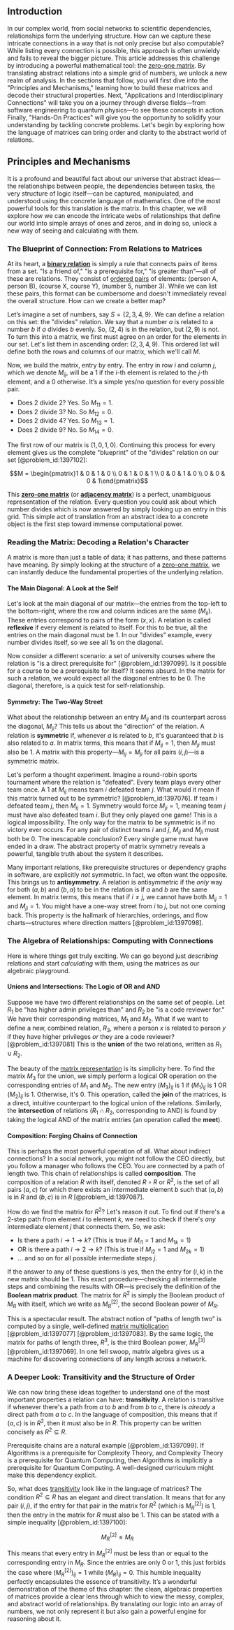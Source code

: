 ## Introduction
In our complex world, from social networks to scientific dependencies, relationships form the underlying structure. How can we capture these intricate connections in a way that is not only precise but also computable? While listing every connection is possible, this approach is often unwieldy and fails to reveal the bigger picture. This article addresses this challenge by introducing a powerful mathematical tool: the [zero-one matrix](@article_id:264832). By translating abstract relations into a simple grid of numbers, we unlock a new realm of analysis. In the sections that follow, you will first dive into the "Principles and Mechanisms," learning how to build these matrices and decode their structural properties. Next, "Applications and Interdisciplinary Connections" will take you on a journey through diverse fields—from software engineering to quantum physics—to see these concepts in action. Finally, "Hands-On Practices" will give you the opportunity to solidify your understanding by tackling concrete problems. Let's begin by exploring how the language of matrices can bring order and clarity to the abstract world of relations.

## Principles and Mechanisms

It is a profound and beautiful fact about our universe that abstract ideas—the relationships between people, the dependencies between tasks, the very structure of logic itself—can be captured, manipulated, and understood using the concrete language of mathematics. One of the most powerful tools for this translation is the matrix. In this chapter, we will explore how we can encode the intricate webs of relationships that define our world into simple arrays of ones and zeros, and in doing so, unlock a new way of seeing and calculating with them.

### The Blueprint of Connection: From Relations to Matrices

At its heart, a **[binary relation](@article_id:260102)** is simply a rule that connects pairs of items from a set. "Is a friend of," "is a prerequisite for," "is greater than"—all of these are relations. They consist of [ordered pairs](@article_id:269208) of elements: (person A, person B), (course X, course Y), (number 5, number 3). While we can list these pairs, this format can be cumbersome and doesn't immediately reveal the overall structure. How can we create a better map?

Let’s imagine a set of numbers, say $S = \{2, 3, 4, 9\}$. We can define a relation on this set: the "divides" relation. We say that a number $a$ is related to a number $b$ if $a$ divides $b$ evenly. So, $(2, 4)$ is in the relation, but $(2, 9)$ is not. To turn this into a matrix, we first must agree on an order for the elements in our set. Let's list them in ascending order: $(2, 3, 4, 9)$. This ordered list will define both the rows and columns of our matrix, which we'll call $M$.

Now, we build the matrix, entry by entry. The entry in row $i$ and column $j$, which we denote $M_{ij}$, will be a 1 if the $i$-th element is related to the $j$-th element, and a 0 otherwise. It’s a simple yes/no question for every possible pair.

-   Does 2 divide 2? Yes. So $M_{11} = 1$.
-   Does 2 divide 3? No. So $M_{12} = 0$.
-   Does 2 divide 4? Yes. So $M_{13} = 1$.
-   Does 2 divide 9? No. So $M_{14} = 0$.

The first row of our matrix is $(1, 0, 1, 0)$. Continuing this process for every element gives us the complete "blueprint" of the "divides" relation on our set [@problem_id:1397102]:

$$M = \begin{pmatrix}1 & 0 & 1 & 0 \\ 0 & 1 & 0 & 1 \\ 0 & 0 & 1 & 0 \\ 0 & 0 & 0 & 1\end{pmatrix}$$

This **[zero-one matrix](@article_id:264832)** (or **[adjacency matrix](@article_id:150516)**) is a perfect, unambiguous representation of the relation. Every question you could ask about which number divides which is now answered by simply looking up an entry in this grid. This simple act of translation from an abstract idea to a concrete object is the first step toward immense computational power.

### Reading the Matrix: Decoding a Relation's Character

A matrix is more than just a table of data; it has patterns, and these patterns have meaning. By simply looking at the structure of a [zero-one matrix](@article_id:264832), we can instantly deduce the fundamental properties of the underlying relation.

#### The Main Diagonal: A Look at the Self

Let's look at the main diagonal of our matrix—the entries from the top-left to the bottom-right, where the row and column indices are the same ($M_{ii}$). These entries correspond to pairs of the form $(x, x)$. A relation is called **reflexive** if every element is related to itself. For this to be true, all the entries on the main diagonal must be 1. In our "divides" example, every number divides itself, so we see all 1s on the diagonal.

Now consider a different scenario: a set of university courses where the relation is "is a direct prerequisite for" [@problem_id:1397099]. Is it possible for a course to be a prerequisite for itself? It seems absurd. In the matrix for such a relation, we would expect all the diagonal entries to be 0. The diagonal, therefore, is a quick test for self-relationship.

#### Symmetry: The Two-Way Street

What about the relationship between an entry $M_{ij}$ and its counterpart across the diagonal, $M_{ji}$? This tells us about the "direction" of the relation. A relation is **symmetric** if, whenever $a$ is related to $b$, it's guaranteed that $b$ is also related to $a$. In matrix terms, this means that if $M_{ij} = 1$, then $M_{ji}$ must also be 1. A matrix with this property—$M_{ij} = M_{ji}$ for all pairs $(i, j)$—is a symmetric matrix.

Let's perform a thought experiment. Imagine a round-robin sports tournament where the relation is "defeated". Every team plays every other team once. A 1 at $M_{ij}$ means team $i$ defeated team $j$. What would it mean if this matrix turned out to be symmetric? [@problem_id:1397076]. If team $i$ defeated team $j$, then $M_{ij}=1$. Symmetry would force $M_{ji}=1$, meaning team $j$ must have also defeated team $i$. But they only played one game! This is a logical impossibility. The only way for the matrix to be symmetric is if no victory ever occurs. For any pair of distinct teams $i$ and $j$, $M_{ij}$ and $M_{ji}$ must both be 0. The inescapable conclusion? Every single game must have ended in a draw. The abstract property of matrix symmetry reveals a powerful, tangible truth about the system it describes.

Many important relations, like prerequisite structures or dependency graphs in software, are explicitly *not* symmetric. In fact, we often want the opposite. This brings us to **antisymmetry**. A relation is antisymmetric if the *only* way for both $(a, b)$ and $(b, a)$ to be in the relation is if $a$ and $b$ are the same element. In matrix terms, this means that if $i \neq j$, we cannot have both $M_{ij}=1$ and $M_{ji}=1$. You might have a one-way street from $i$ to $j$, but not one coming back. This property is the hallmark of hierarchies, orderings, and flow charts—structures where direction matters [@problem_id:1397098].

### The Algebra of Relationships: Computing with Connections

Here is where things get truly exciting. We can go beyond just *describing* relations and start *calculating* with them, using the matrices as our algebraic playground.

#### Unions and Intersections: The Logic of OR and AND

Suppose we have two different relationships on the same set of people. Let $R_1$ be "has higher admin privileges than" and $R_2$ be "is a code reviewer for." We have their corresponding matrices, $M_1$ and $M_2$. What if we want to define a new, combined relation, $R_3$, where a person $x$ is related to person $y$ if they have higher privileges *or* they are a code reviewer? [@problem_id:1397081] This is the **union** of the two relations, written as $R_1 \cup R_2$.

The beauty of the [matrix representation](@article_id:142957) is its simplicity here. To find the matrix $M_3$ for the union, we simply perform a logical OR operation on the corresponding entries of $M_1$ and $M_2$. The new entry $(M_3)_{ij}$ is 1 if $(M_1)_{ij}$ is 1 OR $(M_2)_{ij}$ is 1. Otherwise, it's 0. This operation, called the **join** of the matrices, is a direct, intuitive counterpart to the logical union of the relations. Similarly, the **intersection** of relations ($R_1 \cap R_2$, corresponding to AND) is found by taking the logical AND of the matrix entries (an operation called the **meet**).

#### Composition: Forging Chains of Connection

This is perhaps the most powerful operation of all. What about indirect connections? In a social network, you might not follow the CEO directly, but you follow a manager who follows the CEO. You are connected by a path of length two. This chain of relationships is called **composition**. The composition of a relation $R$ with itself, denoted $R \circ R$ or $R^2$, is the set of all pairs $(a, c)$ for which there exists an intermediate element $b$ such that $(a, b)$ is in $R$ and $(b, c)$ is in $R$ [@problem_id:1397087].

How do we find the matrix for $R^2$? Let's reason it out. To find out if there's a 2-step path from element $i$ to element $k$, we need to check if there's *any* intermediate element $j$ that connects them. So, we ask:
-   Is there a path $i \to 1 \to k$? (This is true if $M_{i1}=1$ and $M_{1k}=1$)
-   OR is there a path $i \to 2 \to k$? (This is true if $M_{i2}=1$ and $M_{2k}=1$)
-   ... and so on for all possible intermediate steps $j$.

If the answer to any of these questions is yes, then the entry for $(i, k)$ in the new matrix should be 1. This exact procedure—checking all intermediate steps and combining the results with OR—is precisely the definition of the **Boolean matrix product**. The matrix for $R^2$ is simply the Boolean product of $M_R$ with itself, which we write as $M_R^{[2]}$, the second Boolean power of $M_R$.

This is a spectacular result. The abstract notion of "paths of length two" is computed by a single, well-defined [matrix multiplication](@article_id:155541) [@problem_id:1397077] [@problem_id:1397083]. By the same logic, the matrix for paths of length three, $R^3$, is the third Boolean power, $M_R^{[3]}$ [@problem_id:1397069]. In one fell swoop, matrix algebra gives us a machine for discovering connections of any length across a network.

### A Deeper Look: Transitivity and the Structure of Order

We can now bring these ideas together to understand one of the most important properties a relation can have: **transitivity**. A relation is transitive if whenever there's a path from $a$ to $b$ and from $b$ to $c$, there is *already* a direct path from $a$ to $c$. In the language of composition, this means that if $(a, c)$ is in $R^2$, then it must also be in $R$. This property can be written concisely as $R^2 \subseteq R$.

Prerequisite chains are a natural example [@problem_id:1397099]. If Algorithms is a prerequisite for Complexity Theory, and Complexity Theory is a prerequisite for Quantum Computing, then Algorithms is implicitly a prerequisite for Quantum Computing. A well-designed curriculum might make this dependency explicit.

So, what does [transitivity](@article_id:140654) look like in the language of matrices? The condition $R^2 \subseteq R$ has an elegant and direct translation. It means that for any pair $(i, j)$, if the entry for that pair in the matrix for $R^2$ (which is $M_R^{[2]}$) is 1, then the entry in the matrix for $R$ must also be 1. This can be stated with a simple inequality [@problem_id:1397100]:

$$M_R^{[2]} \le M_R$$

This means that every entry in $M_R^{[2]}$ must be less than or equal to the corresponding entry in $M_R$. Since the entries are only 0 or 1, this just forbids the case where $(M_R^{[2]})_{ij} = 1$ while $(M_R)_{ij} = 0$. This humble inequality perfectly encapsulates the essence of transitivity. It’s a wonderful demonstration of the theme of this chapter: the clean, algebraic properties of matrices provide a clear lens through which to view the messy, complex, and abstract world of relationships. By translating our logic into an array of numbers, we not only represent it but also gain a powerful engine for reasoning about it.